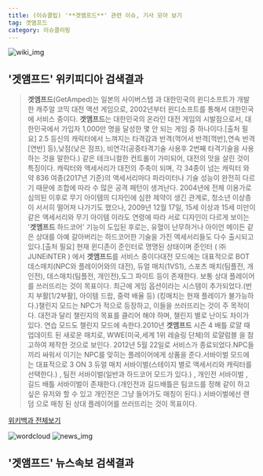 ```yaml
---
title: (이슈클립) '**겟앰프드**' 관련 이슈, 기사 모아 보기
tag: 겟앰프드
category: 이슈클리핑
---
```

![wiki_img](https://user-images.githubusercontent.com/42597476/44503234-41136a80-a6d0-11e8-9071-6fc6418eafe4.png)
## **'**겟앰프드**'** 위키피디아 검색결과
>**겟앰프드**(GetAmped)는 일본의 사이버스텝 과 대한민국의 윈디소프트가 개발한 캐주얼 코믹 대전 액션 게임으로, 2002년부터 윈디소프트를 통해서 대한민국에 서비스 중이다. **겟앰프드**는 대한민국의 온라인 대전 게임의 시발점으로서, 대한민국에서 가입자 1,000만 명을 달성한 몇 안 되는 게임 중 하나이다.[출처 필요] 2.5 등신의 캐릭터에서 느껴지는 타격감과 반격(꺽어서 반격[꺽반],연속 반격[연반] 등),낮점(낮은 점프), 비연각(공중타격기술 사용후 2번째 타격기술을 사용하는 것을 말한다.) 같은 테크니컬한 컨트롤이 가미되어, 대전의 맛을 살린 것이 특징이다. 캐릭터와 액세서리가 대전의 주축이 되며, 각 34종이 넘는 캐릭터 와 약 836 여종(2017년 기준)의 액세서리마다 파라미터나 기술 성능이 완전히 다르기 때문에 조합에 따라 수 많은 공격 패턴이 생겨난다. 2004년에 전체 이용가로 심의된 이후로 무기 아이템의 디자인에 심한 제약이 생긴 관계로, 청소년 이상층이 서서히 떨어져 나가기도 했으나, 2009년 12월 17일, 15세 이상과 15세 미만이 같은 액세서리와 무기 아이템 이라도 연령에 따라 서로 디자인이 다르게 보이는 '**겟앰프드** 하드코어' 기능이 도입된 후로는, 유혈이 난무하거나 아이언 메이든 같은 상대를 아예 갈아버리는 하드코어한 기술을 가진 액세서리들도 다수 출시되고 있다.[출처 필요] 현재 윈디존이 준인터로 명명된 상태이며 준인터 ( ㈜JUNEiNTER ) 에서 **겟앰프드**를 서비스 중이다대전 모드에는 대표적으로 BOT 데스매치(NPC와 플레이어와의 대전), 듀얼 매치(1VS1), 스포츠 매치(팀플전, 개인전), 데스매치(팀플전, 개인전),도그 파이트 등이 존재한다. 보통 상대 플레이어를 쓰러뜨리는 것이 목표이다. 최근에 게임 옵션이라는 시스템이 추가되었다.(번지 부활[1/2부활], 아이템 드랍, 중력 배율 등) (킹매치는 현재 플레이가 불가능하다.)챌린지 모드는 NPC가 적으로 등장하고, 이들을 쓰러뜨리는 것이 주 목적이다. 대전과 달리 챌린지의 목표를 클리어 해야 하며, 챌린지 별로 난이도 차이가 있다. 연습 모드도 챌린지 모드에 속한다.2010년 **겟앰프드** 시즌 4 배틀 로얄 때 업데이트 된 새로운 매치로, WWE(미국,세계 1위 레슬링 단체)의 로얄럼블 을 참고하여 제작한 것으로 보인다. 2012년 5월 22일로 서비스가 종료되었다.NPC들끼리 싸워서 이기는 NPC를 맞히는 플레이어에게 상품을 준다.서바이벌 모드에는 대표적으로 3 ON 3 듀얼 매치 서바이벌(스테이지 별로 액세서리와 캐릭터를 선택한다.) , 팀전 서바이벌(일반과 하드코어 모드가 있다.) , 개인전 서바이벌 , 길드 배틀 서바이벌이 존재한다.(개인전과 길드배틀은 팀코드를 정해 같이 하고싶은 유저와 할 수 있고 개인전은 그냥 들어가도 매칭이 된다.) 서바이벌에선 랜덤 으로 매칭 된 상대 플레이어를 쓰러뜨리는 것이 목표이다.

<a href="https://ko.wikipedia.org/wiki/겟앰프드" target="_blank">위키백과 전체보기</a>

![wordcloud](https://s3.ap-northeast-2.amazonaws.com/lyrics101-wordcloud/2018-10-03-1538496338.png)
![news_img](https://user-images.githubusercontent.com/42597476/44507050-1206f400-a6e4-11e8-8d98-7ffbfebb353f.png)
## **'**겟앰프드**'** 뉴스속보 검색결과

